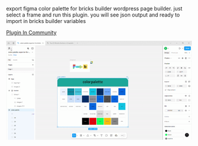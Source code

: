 export figma color palette for bricks builder wordpress page builder.
just select a frame and run this plugin. you will see json output and ready to import in bricks builder variables

[Plugin In Community](https://www.figma.com/community/file/1491805149966955988)

![Tutorial](tutorial.gif)

